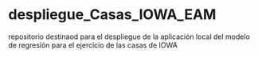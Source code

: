 # despliegue_Casas_IOWA_EAM
repositorio destinaod para el despliegue de la aplicación local del modelo de regresión para el ejercicio de las casas de IOWA
